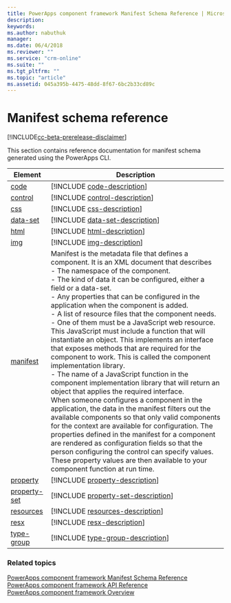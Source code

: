 ```yaml
---
title: PowerApps component framework Manifest Schema Reference | Microsoft Docs
description: 
keywords:
ms.author: nabuthuk
manager: 
ms.date: 06/4/2018
ms.reviewer: ""
ms.service: "crm-online"
ms.suite: ""
ms.tgt_pltfrm: ""
ms.topic: "article"
ms.assetid: 045a395b-4475-48dd-8f67-6bc2b33cd89c
---
```


# Manifest schema reference

[!INCLUDE[cc-beta-prerelease-disclaimer](../../../includes/cc-beta-prerelease-disclaimer.md)]

This section contains reference documentation for manifest schema generated using the PowerApps CLI.

|Element|Description|
|----|-----------|
|[code](code.md)|[!INCLUDE [code-description](includes/code-description.md)]|
|[control](control.md)|[!INCLUDE [control-description](includes/control-description.md)]|
|[css](css.md)|[!INCLUDE [css-description](includes/css-description.md)]|
|[data-set](data-set.md)|[!INCLUDE [data-set-description](includes/data-set-description.md)]|
|[html](html.md)|[!INCLUDE [html-description](includes/html-description.md)]|
|[img](img.md)|[!INCLUDE [img-description](includes/img-description.md)]|
|[manifest](manifest.md)|Manifest is the metadata file that defines a component. It is an XML document that describes<br/> - The namespace of the component.<br/> - The kind of data it can be configured, either a field or a data-set.<br/> - Any properties that can be configured in the application when the component is added.<br/> - A list of resource files that the component needs.<br/> - One of them must be a JavaScript web resource. This JavaScript must include a function that will instantiate an object. This implements an interface that exposes methods that are required for the component to work. This is called the component implementation library.<br/> - The name of a JavaScript function in the component implementation library that will return an object that applies the required interface.<br/> When someone configures a component in the application, the data in the manifest filters out the available components so that only valid components for the context are available for configuration. The properties defined in the manifest for a component are rendered as configuration fields so that the person configuring the control can specify values. These property values are then available to your component function at run time.|
|[property](property.md)|[!INCLUDE [property-description](includes/property-description.md)]|
|[property-set](property-set.md)|[!INCLUDE [property-set-description](includes/property-set-description.md)]|
|[resources](resources.md)|[!INCLUDE [resources-description](includes/resources-description.md)]|
|[resx](resx.md)|[!INCLUDE [resx-description](includes/resx-description.md)]|
|[type-group](type-group.md)|[!INCLUDE [type-group-description](includes/type-group-description.md)]|


### Related topics

[PowerApps component framework Manifest Schema Reference](index.md)<br/>
[PowerApps component framework API Reference](../reference/index.md)<br/>
[PowerApps component framework Overview](../overview.md)